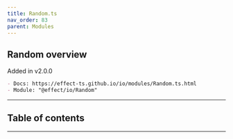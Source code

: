```yaml
---
title: Random.ts
nav_order: 83
parent: Modules
---
```


## Random overview

Added in v2.0.0

```md
- Docs: https://effect-ts.github.io/io/modules/Random.ts.html
- Module: "@effect/io/Random"
```

---

<h2 class="text-delta">Table of contents</h2>

---
